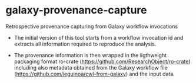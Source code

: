 # galaxy-provenance-capture
Retrospective provenance capturing from Galaxy workflow invocations


- The initial version of this tool starts from a workflow invocation id and extracts all information required to reproduce the analysis. 

- The provenance information is then wrapped in the ligthweight packaging format ro-crate (https://github.com/ResearchObject/ro-crate) including also metadata obtained from the Galaxy workflow file (https://github.com/ieguinoa/cwl-from-galaxy) and the input data.




